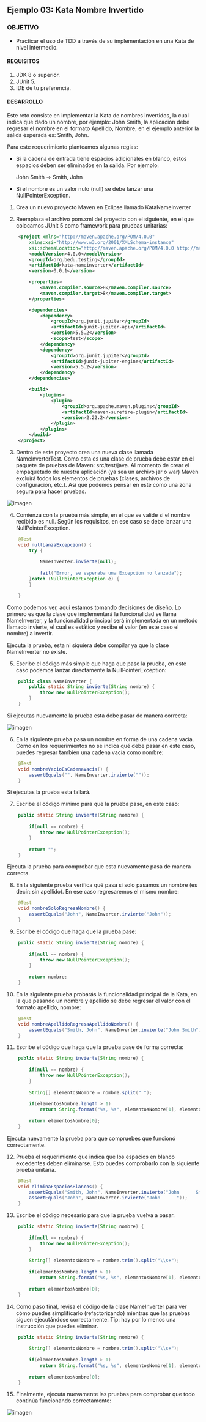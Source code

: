 ## Ejemplo 03: Kata Nombre Invertido

### OBJETIVO 

- Practicar el uso de TDD a través de su implementación en una Kata de nivel intermedio.

#### REQUISITOS 

1. JDK 8 o superiór.
2. JUnit 5.
3. IDE de tu preferencia.

#### DESARROLLO

Este reto consiste en implementar la Kata de nombres invertidos, la cual indica que dado un nombre, por ejemplo: John Smith, la aplicación debe regresar el nombre en el formato Apellido, Nombre; en el ejemplo anterior la salida esperada es: Smith, John.

Para este requerimiento planteamos algunas reglas:

 - Si la cadena de entrada tiene espacios adicionales en blanco, estos espacios deben ser eliminados en la salida. Por ejemplo: 
 
	John               Smith -> Smith, John
	
 - Si el nombre es un valor nulo (null) se debe lanzar una NullPointerException.
	
1. Crea un nuevo proyecto Maven en Eclipse llamado KataNameInverter

2. Reemplaza el archivo pom.xml del proyecto con el siguiente, en el que colocamos JUnit 5 como framework para pruebas unitarias:
```xml
	<project xmlns="http://maven.apache.org/POM/4.0.0"
		xmlns:xsi="http://www.w3.org/2001/XMLSchema-instance"
		xsi:schemaLocation="http://maven.apache.org/POM/4.0.0 http://maven.apache.org/xsd/maven-4.0.0.xsd">
		<modelVersion>4.0.0</modelVersion>
		<groupId>org.bedu.testing</groupId>
		<artifactId>kata-nameinverter</artifactId>
		<version>0.0.1</version>

		<properties>
			<maven.compiler.source>8</maven.compiler.source>
			<maven.compiler.target>8</maven.compiler.target>
		</properties>

		<dependencies>
			<dependency>
				<groupId>org.junit.jupiter</groupId>
				<artifactId>junit-jupiter-api</artifactId>
				<version>5.5.2</version>
				<scope>test</scope>
			</dependency>
			<dependency>
				<groupId>org.junit.jupiter</groupId>
				<artifactId>junit-jupiter-engine</artifactId>
				<version>5.5.2</version>
			</dependency>
		</dependencies>

		<build>
			<plugins>
				<plugin>
					<groupId>org.apache.maven.plugins</groupId>
					<artifactId>maven-surefire-plugin</artifactId>
					<version>2.22.2</version>
				</plugin>
			</plugins>
		</build>
	</project>
```

3. Dentro de este proyecto crea una nueva clase llamada NameInverterTest. Como esta es una clase de prueba debe estar en el paquete de pruebas de Maven: src/test/java. Al momento de crear el empaquetado de nuestra aplicación (ya sea un archivo jar o war) Maven excluirá todos los elementos de pruebas (clases, archivos de configuración, etc.). Así que podemos pensar en este como una zona segura para hacer pruebas.

![imagen](img/figura_01.png)

4. Comienza con la prueba más simple, en el que se valide si el nombre recibido es null. Según los requisitos, en ese caso se debe lanzar una NullPointerException.

```java
	@Test
	void nullLanzaExcepcion() {
		try {
			
			NameInverter.invierte(null);
			
			fail("Error, se esperaba una Excepcion no lanzada");
		}catch (NullPointerException e) {
		}

	}
```

Como podemos ver, aquí estamos tomando decisiones de diseño. Lo primero es que la clase que implementará la funcionalidad se llama NameInverter, y la funcionalidad principal será implementada en un método llamado invierte, el cual es estático y recibe el valor (en este caso el nombre) a invertir.

Ejecuta la prueba, esta ni siquiera debe compilar ya que la clase NameInverter no existe.

5. Escribe el código más simple que haga que pase la prueba, en este caso podemos lanzar directamente la NullPointerException:

```java
	public class NameInverter {
		public static String invierte(String nombre) {
			throw new NullPointerException();
		}
	}
```
Si ejecutas nuevamente la prueba esta debe pasar de manera correcta:

![imagen](img/figura_02.png)
	
6. En la siguiente prueba pasa un nombre en forma de una cadena vacía. Como en los requerimientos no se indica qué debe pasar en este caso, puedes regresar también una cadena vacía como nombre:

```java
	@Test
	void nombreVacioEsCadenaVacia() {
		assertEquals("", NameInverter.invierte(""));
	}
```

Si ejecutas la prueba esta fallará. 

7. Escribe el código mínimo para que la prueba pase, en este caso: 

```java
	public static String invierte(String nombre) {
		
		if(null == nombre) {
			throw new NullPointerException();
		}
		
		return "";
	}
```

Ejecuta la prueba para comprobar que esta nuevamente pasa de manera correcta.

8. En la siguiente prueba verifica qué pasa si solo pasamos un nombre (es decir: sin apellido). En ese caso regresaremos el mismo nombre:

```java
	@Test
	void nombreSoloRegresaNombre() {
		assertEquals("John", NameInverter.invierte("John"));
	}
```

9. Escribe el código que haga que la prueba pase:

```java
	public static String invierte(String nombre) {
		
		if(null == nombre) {
			throw new NullPointerException();
		}
		
		return nombre;
	}
```

10. En la siguiente prueba probarás la funcionalidad principal de la Kata, en la que pasando un nombre y apellido se debe regresar el valor con el formato apellido, nombre:

```java
	@Test
	void nombreApellidoRegresaApellidoNombre() {
		assertEquals("Smith, John", NameInverter.invierte("John Smith"));
	}
```

11. Escribe el código que haga que la prueba pase de forma correcta:

```java
	public static String invierte(String nombre) {
		
		if(null == nombre) {
			throw new NullPointerException();
		}
		
		String[] elementosNombre = nombre.split(" ");
		
		if(elementosNombre.length > 1)
			return String.format("%s, %s", elementosNombre[1], elementosNombre[0]);
		
		return elementosNombre[0];
	}
```

Ejecuta nuevamente la prueba para que compruebes que funcionó correctamente.

12. Prueba el requerimiento que indica que los espacios en blanco excedentes deben eliminarse. Esto puedes comprobarlo con la siguiente prueba unitaria.

```java
	@Test 
	void eliminaEspaciosBlancos() {
		assertEquals("Smith, John", NameInverter.invierte("John      Smith   "));
		assertEquals("John", NameInverter.invierte("John      "));
	}
```

13. Escribe el código necesario para que la prueba vuelva a pasar.

```java
	public static String invierte(String nombre) {
		
		if(null == nombre) {
			throw new NullPointerException();
		}
		
		String[] elementosNombre = nombre.trim().split("\\s+");
		
		if(elementosNombre.length > 1)
			return String.format("%s, %s", elementosNombre[1], elementosNombre[0]);
		
		return elementosNombre[0];
	}
```

14. Como paso final, revisa el código de la clase NameInverter para ver cómo puedes simplificarlo (refactorizando) mientras que las pruebas siguen ejecutándose correctamente. Tip: hay por lo menos una instrucción que puedes eliminar.

```java
	public static String invierte(String nombre) {
			
		String[] elementosNombre = nombre.trim().split("\\s+");
		
		if(elementosNombre.length > 1)
			return String.format("%s, %s", elementosNombre[1], elementosNombre[0]);
		
		return elementosNombre[0];
	}
```

15. Finalmente, ejecuta nuevamente las pruebas para comprobar que todo continúa funcionando correctamente:

![imagen](img/figura_03.png)
